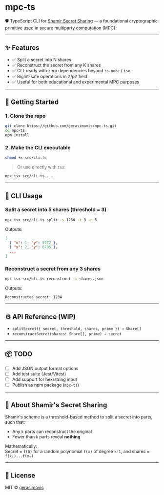 # mpc-ts

🛡️ TypeScript CLI for [Shamir Secret Sharing](https://en.wikipedia.org/wiki/Shamir%27s_Secret_Sharing) — a foundational cryptographic primitive used in secure multiparty computation (MPC).

---

## ✨ Features

- ✅ Split a secret into N shares
- ✅ Reconstruct the secret from any K shares
- ✅ CLI-ready with zero dependencies beyond `ts-node` / `tsx`
- ✅ BigInt-safe operations in ℤ/pℤ field
- ✅ Useful for both educational and experimental MPC purposes

---

## 🚀 Getting Started

### 1. Clone the repo

```bash
git clone https://github.com/gerasimovis/mpc-ts.git
cd mpc-ts
npm install
```

### 2. Make the CLI executable

```bash
chmod +x src/cli.ts
```

> Or use directly with `tsx`:
```bash
npx tsx src/cli.ts ...
```

---

## 🧪 CLI Usage

### Split a secret into 5 shares (threshold = 3)

```bash
npx tsx src/cli.ts split -s 1234 -t 3 -n 5
```

Outputs:

```json
[
  { "x": 1, "y": 5272 },
  { "x": 2, "y": 6705 },
  ...
]
```

### Reconstruct a secret from any 3 shares

```bash
npx tsx src/cli.ts reconstruct -i shares.json
```

Outputs:

```
Reconstructed secret: 1234
```

---

## ⚙️ API Reference (WIP)

- `splitSecret({ secret, threshold, shares, prime }) → Share[]`
- `reconstructSecret(shares: Share[], prime) → secret`

---

## 📦 TODO

- [ ] Add JSON output format options
- [ ] Add test suite (Jest/Vitest)
- [ ] Add support for hex/string input
- [ ] Publish as npm package (`mpc-ts`)

---

## 🧠 About Shamir's Secret Sharing

Shamir's scheme is a threshold-based method to split a secret into parts, such that:
- Any `k` parts can reconstruct the original
- Fewer than `k` parts reveal **nothing**

Mathematically:  
Secret = `f(0)` for a random polynomial `f(x)` of degree `k-1`, and shares = `f(x₁)...f(xₙ)`

---

## 📄 License

MIT © [gerasimovis](https://github.com/gerasimovis)
